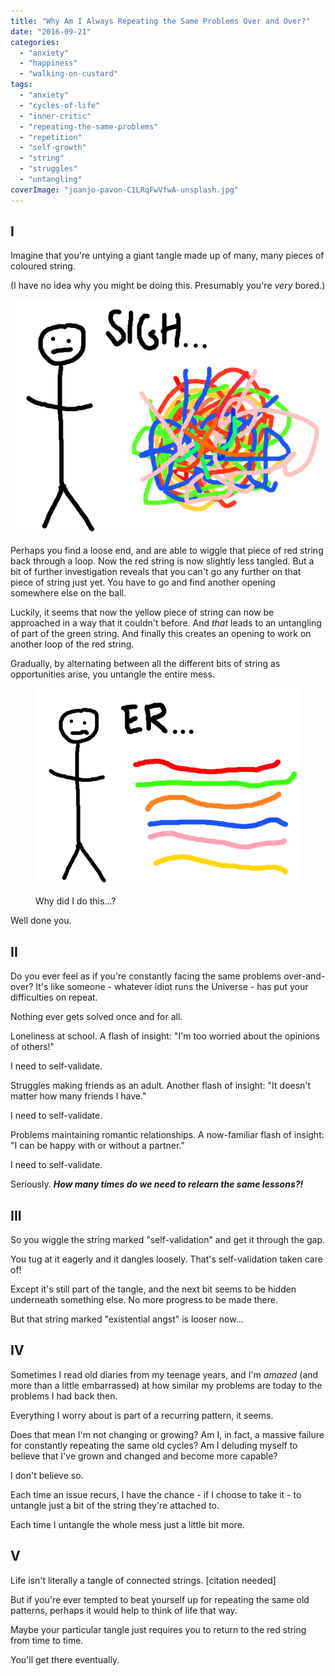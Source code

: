 ```yaml
---
title: "Why Am I Always Repeating the Same Problems Over and Over?"
date: "2016-09-21"
categories: 
  - "anxiety"
  - "happiness"
  - "walking-on-custard"
tags: 
  - "anxiety"
  - "cycles-of-life"
  - "inner-critic"
  - "repeating-the-same-problems"
  - "repetition"
  - "self-growth"
  - "string"
  - "struggles"
  - "untangling"
coverImage: "joanjo-pavon-C1LRqFwVfwA-unsplash.jpg"
---
```


## I

Imagine that you're untying a giant tangle made up of many, many pieces of coloured string.

(I have no idea why you might be doing this. Presumably you're _very_ bored.)

![untangling-1](images/untangling-1.png)

<!--more-->

Perhaps you find a loose end, and are able to wiggle that piece of red string back through a loop. Now the red string is now slightly less tangled. But a bit of further investigation reveals that you can't go any further on that piece of string just yet. You have to go and find another opening somewhere else on the ball.

Luckily, it seems that now the yellow piece of string can now be approached in a way that it couldn't before. And _that_ leads to an untangling of part of the green string. And finally this creates an opening to work on another loop of the red string.

Gradually, by alternating between all the different bits of string as opportunities arise, you untangle the entire mess.

<figure>

![Why did I do this...?](images/untangling-2.png)

<figcaption>

Why did I do this...?

</figcaption>

</figure>

Well done you.

## II

Do you ever feel as if you're constantly facing the same problems over-and-over? It's like someone - whatever idiot runs the Universe - has put your difficulties on repeat.

Nothing ever gets solved once and for all.

Loneliness at school. A flash of insight: "I'm too worried about the opinions of others!"

I need to self-validate.

Struggles making friends as an adult. Another flash of insight: "It doesn't matter how many friends I have."

I need to self-validate.

Problems maintaining romantic relationships. A now-familiar flash of insight: "I can be happy with or without a partner."

I need to self-validate.

Seriously. **_How many times do we need to relearn the same lessons?!_**

## III

So you wiggle the string marked "self-validation" and get it through the gap.

You tug at it eagerly and it dangles loosely. That's self-validation taken care of!

Except it's still part of the tangle, and the next bit seems to be hidden underneath something else. No more progress to be made there.

But that string marked "existential angst" is looser now...

## IV

Sometimes I read old diaries from my teenage years, and I'm _amazed_ (and more than a little embarrassed) at how similar my problems are today to the problems I had back then.

Everything I worry about is part of a recurring pattern, it seems.

Does that mean I'm not changing or growing? Am I, in fact, a massive failure for constantly repeating the same old cycles? Am I deluding myself to believe that I've grown and changed and become more capable?

I don't believe so.

Each time an issue recurs, I have the chance - if I choose to take it - to untangle just a bit of the string they're attached to.

Each time I untangle the whole mess just a little bit more.

## V

Life isn't literally a tangle of connected strings. \[citation needed\]

But if you're ever tempted to beat yourself up for repeating the same old patterns, perhaps it would help to think of life that way.

Maybe your particular tangle just requires you to return to the red string from time to time.

You'll get there eventually.
